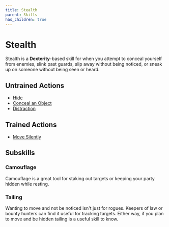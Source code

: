 ```yaml
---
title: Stealth
parent: Skills
has_children: true
---
```


# Stealth
Stealth is a **Dexterity**-based skill for when you attempt to conceal yourself from enemies, slink past guards, slip away without being noticed, or sneak up on someone without being seen or heard.

## Untrained Actions
* [Hide](https://stormchaserroleplaying.com/stormchaserRPG/Skills/Stealth/Hide/)
* [Conceal an Object](https://stormchaserroleplaying.com/stormchaserRPG/Skills/Stealth/Conceal/)
* [Distraction](https://stormchaserroleplaying.com/stormchaserRPG/Skills/Stealth/Distraction/)

## Trained Actions
* [Move Silently](https://stormchaserroleplaying.com/stormchaserRPG/Skills/Stealth/Move/)

## Subskills

### Camouflage
Camouflage is a great tool for staking out targets or keeping your party hidden while resting.

### Tailing
Wanting to move and not be noticed isn't just for rogues. Keepers of law or bounty hunters can find it useful for tracking targets. Either way, if you plan to move and be hidden tailing is a useful skill to know.
